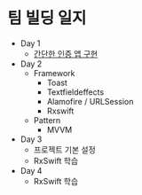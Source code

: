 # 팀 빌딩 일지
- Day 1  
  - <a href="https://github.com/KCH6937/SeSSACiOS/tree/master/Assignments/AuthApp/AuthApp">간단한 인증 앱 구현</a>
- Day 2
  - Framework
    - Toast
    - Textfieldeffects
    - Alamofire / URLSession
    - Rxswift
  - Pattern
    - MVVM
- Day 3
  - 프로젝트 기본 설정
  - RxSwift 학습
- Day 4
  - RxSwift 학습
